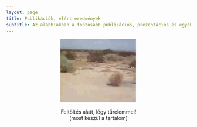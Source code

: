 ```yaml
---
layout: page
title: Publikációk, elért eredmények
subtitle: Az alábbiakban a fontosabb publikációs, prezentációs és egyéb megemlítendő tevékenységemet láthatod.
---
```


<div style="text-align: center;">
  <img src="img/ördögszekér.gif" alt="Kutatói tevékenység" style="max-width: 80%; height: auto;" />
  <p>Feltöltés alatt, légy türelemmel!<br>(most készül a tartalom)</p>
</div>

